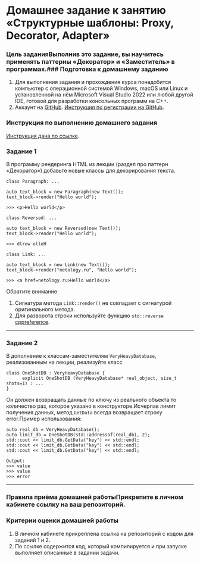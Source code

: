 # Домашнее задание к занятию «Структурные шаблоны: Proxy, Decorator, Adapter»
### Цель заданияВыполнив это задание, вы научитесь применять паттерны «Декоратор» и «Заместитель» в программах.### Подготовка к домашнему заданию
1. Для выполнения задания и прохождения курса понадобится компьютер с операционной системой Windows, macOS или Linux и установленной на нём Microsoft Visual Studio 2022 или любой другой IDE, готовой для разработки консольных программ на C++.
2. Аккаунт на [GitHub](https://github.com/). [Инструкция по регистрации на GitHub](https://github.com/netology-code/cppm-homeworks/tree/main/common/sign%20up).
### Инструкция по выполнению домашнего задания
[Инструкция дана по ссылке](https://github.com/netology-code/cppm-homeworks/blob/main/common/readme.md).
### Задание 1
В программу рендеринга HTML из лекции (раздел про паттерн «Декоратор») добавьте новые классы для декорирования текста.
```
class Paragraph: ...

auto text_block = new Paragraph(new Text());
text_block->render("Hello world");

>>> <p>Hello world</p>
```
```
class Reversed: ...

auto text_block = new Reversed(new Text());
text_block->render("Hello world");

>>> dlrow olleH
```
```
class Link: ...

auto text_block = new Link(new Text());
text_block->render("netology.ru", "Hello world");

>>> <a href=netology.ru>Hello world</a>
```
Обратите внимание
1. Сигнатура метода `Link::render()` не совпадает с сигнатурой оригинального метода.
2. Для разворота строки используйте функцию `std::reverse` [cppreference](https://en.cppreference.com/w/cpp/algorithm/reverse).
------
### Задание 2
В дополнение к классам-заместителям `VeryHeavyDatabase`, реализованным на лекции, реализуйте класс
```
class OneShotDB : VeryHeavyDatabase {
      explicit OneShotDB (VeryHeavyDatabase* real_object, size_t shots=1) : ...
}
```
Он должен возвращать данные по ключу из реального объекта то количество раз, которое указано в конструкторе.Исчерпав лимит получения данных, метод `GetData` всегда возвращает строку error.Пример использования:
```
auto real_db = VeryHeavyDatabase();
auto limit_db = OneShotDB(std::addressof(real_db), 2);
std::cout << limit_db.GetData("key") << std::endl;
std::cout << limit_db.GetData("key") << std::endl;
std::cout << limit_db.GetData("key") << std::endl;

Output:
>>> value
>>> value
>>> error
```
------
### Правила приёма домашней работыПрикрепите в личном кабинете ссылку на ваш репозиторий.
### Критерии оценки домашней работы
1. В личном кабинете прикреплена ссылка на репозиторий с кодом для заданий 1 и 2.
2. По ссылке содержится код, который компилируется и при запуске выполняет описанные в задании задачи.